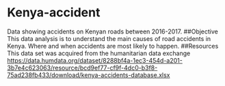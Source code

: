 # Kenya-accident
Data showing accidents on Kenyan roads between 2016-2017.
##Objective This data analysis is to understand the main causes of road accidents in Kenya. Where and when accidents are most likely to happen. 
##Resources This data set was acquired from the humanitarian data exchange https://data.humdata.org/dataset/8288bf4a-1ec3-454d-a201-3b7e4c623063/resource/bcd9ef77-cf9f-4dc0-b3f8-75ad238fb433/download/kenya-accidents-database.xlsx
